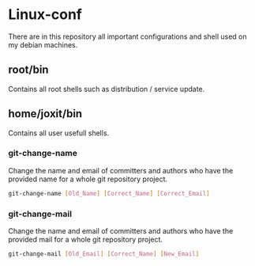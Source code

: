 # Linux-conf

There are in this repository all important configurations and shell used on my debian machines.

## root/bin 

Contains all root shells such as distribution / service update. 

## home/joxit/bin

Contains all user usefull shells.

### git-change-name

Change the name and email of committers and authors who have the provided name for a whole git repository project. 

```sh
git-change-name [Old_Name] [Correct_Name] [Correct_Email]
```
### git-change-mail

Change the name and email of committers and authors who have the provided mail for a whole git repository project. 

```sh
git-change-mail [Old_Email] [Correct_Name] [New_Email]
```
